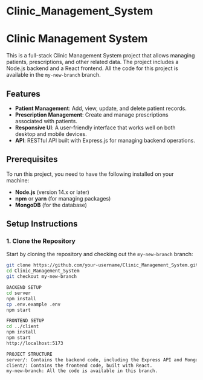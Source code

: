 # Clinic_Management_System

# Clinic Management System

This is a full-stack Clinic Management System project that allows managing patients, prescriptions, and other related data. The project includes a Node.js backend and a React frontend. All the code for this project is available in the `my-new-branch` branch.

## Features

- **Patient Management**: Add, view, update, and delete patient records.
- **Prescription Management**: Create and manage prescriptions associated with patients.
- **Responsive UI**: A user-friendly interface that works well on both desktop and mobile devices.
- **API**: RESTful API built with Express.js for managing backend operations.

## Prerequisites

To run this project, you need to have the following installed on your machine:

- **Node.js** (version 14.x or later)
- **npm** or **yarn** (for managing packages)
- **MongoDB** (for the database)

## Setup Instructions

### 1. Clone the Repository

Start by cloning the repository and checking out the `my-new-branch` branch:

```bash
git clone https://github.com/your-username/Clinic_Management_System.git
cd Clinic_Management_System
git checkout my-new-branch

BACKEND SETUP
cd server
npm install
cp .env.example .env
npm start

FRONTEND SETUP
cd ../client
npm install
npm start
http://localhost:5173

PROJECT STRUCTURE
server/: Contains the backend code, including the Express API and MongoDB models.
client/: Contains the frontend code, built with React.
my-new-branch: All the code is available in this branch.
